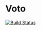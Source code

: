 # Voto
[![Build Status](https://travis-ci.org/jhonnold/voto-react.svg?branch=new_start)](https://travis-ci.org/jhonnold/voto-react)
